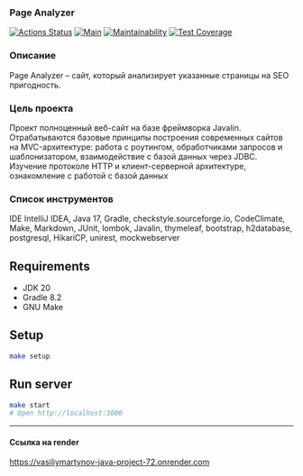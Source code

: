 ### Page Analyzer
[![Actions Status](https://github.com/VasiliyMartynov/java-project-72/workflows/hexlet-check/badge.svg)](https://github.com/VasiliyMartynov/java-project-72/actions)
[![Main](https://github.com/VasiliyMartynov/java-project-72/actions/workflows/main.yml/badge.svg)](https://github.com/VasiliyMartynov/java-project-72/actions/workflows/main.yml)
[![Maintainability](https://api.codeclimate.com/v1/badges/fc016357245ea1f2cbc9/maintainability)](https://codeclimate.com/github/VasiliyMartynov/java-project-72/maintainability)
[![Test Coverage](https://api.codeclimate.com/v1/badges/fc016357245ea1f2cbc9/test_coverage)](https://codeclimate.com/github/VasiliyMartynov/java-project-72/test_coverage)

### Описание

Page Analyzer – сайт, который анализирует указанные страницы на SEO пригодность.

### Цель проекта
Проект полноценный веб-сайт на базе фреймворка Javalin. Отрабатываются 
базовые принципы построения современных сайтов на MVC-архитектуре: 
работа с роутингом, обработчиками запросов и шаблонизатором, взаимодействие с 
базой данных через JDBC. Изучение протоколе HTTP и клиент-серверной 
архитектуре, ознакомление с работой с базой данных

### Список инструментов
IDE IntelliJ IDEA,
Java 17,
Gradle,
checkstyle.sourceforge.io,
CodeClimate,
Make,
Markdown,
JUnit,
lombok,
Javalin,
thymeleaf,
bootstrap,
h2database,
postgresql,
HikariCP,
unirest,
mockwebserver

## Requirements

* JDK 20
* Gradle 8.2
* GNU Make

## Setup

```bash
make setup
```

## Run server

```bash
make start
# Open http://localhost:3000
```

---


#### Ссылка на render

https://vasiliymartynov-java-project-72.onrender.com
